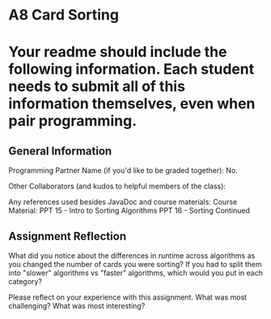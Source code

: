 # A8 Card Sorting

# Your readme should include the following information. Each student needs to submit all of this information themselves, even when pair programming. 

## General Information
Programming Partner Name (if you'd like to be graded together): No.

Other Collaborators (and kudos to helpful members of the class):

Any references used besides JavaDoc and course materials:
Course Material: PPT 15 - Intro to Sorting Algorithms     PPT 16 - Sorting Continued
## Assignment Reflection

What did you notice about the differences in runtime across algorithms as you changed the number of cards you were sorting? If you had to split them into "slower" algorithms vs "faster" algorithms, which would you put in each category?

Please reflect on your experience with this assignment. What was most challenging? What was most interesting?
